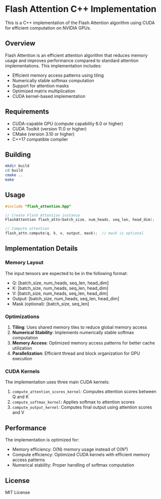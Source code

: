 # Flash Attention C++ Implementation

This is a C++ implementation of the Flash Attention algorithm using CUDA for efficient computation on NVIDIA GPUs.

## Overview

Flash Attention is an efficient attention algorithm that reduces memory usage and improves performance compared to standard attention implementations. This implementation includes:

- Efficient memory access patterns using tiling
- Numerically stable softmax computation
- Support for attention masks
- Optimized matrix multiplication
- CUDA kernel-based implementation

## Requirements

- CUDA-capable GPU (compute capability 6.0 or higher)
- CUDA Toolkit (version 11.0 or higher)
- CMake (version 3.10 or higher)
- C++17 compatible compiler

## Building

```bash
mkdir build
cd build
cmake ..
make
```

## Usage

```cpp
#include "flash_attention.hpp"

// Create Flash Attention instance
FlashAttention flash_attn(batch_size, num_heads, seq_len, head_dim);

// Compute attention
flash_attn.compute(q, k, v, output, mask);  // mask is optional
```

## Implementation Details

### Memory Layout

The input tensors are expected to be in the following format:
- Q: [batch_size, num_heads, seq_len, head_dim]
- K: [batch_size, num_heads, seq_len, head_dim]
- V: [batch_size, num_heads, seq_len, head_dim]
- Output: [batch_size, num_heads, seq_len, head_dim]
- Mask (optional): [batch_size, seq_len]

### Optimizations

1. **Tiling**: Uses shared memory tiles to reduce global memory access
2. **Numerical Stability**: Implements numerically stable softmax computation
3. **Memory Access**: Optimized memory access patterns for better cache utilization
4. **Parallelization**: Efficient thread and block organization for GPU execution

### CUDA Kernels

The implementation uses three main CUDA kernels:

1. `compute_attention_scores_kernel`: Computes attention scores between Q and K
2. `compute_softmax_kernel`: Applies softmax to attention scores
3. `compute_output_kernel`: Computes final output using attention scores and V

## Performance

The implementation is optimized for:
- Memory efficiency: O(N) memory usage instead of O(N²)
- Compute efficiency: Optimized CUDA kernels with efficient memory access patterns
- Numerical stability: Proper handling of softmax computation

## License

MIT License 